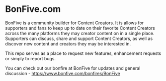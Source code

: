 # BonFive.com

BonFive is a community builder for Content Creators. It is allows for supporters and fans to keep up to date on their favorite Content Creators across the many platforms they may creator content on in a single place. Supporters can discuss, share and support Content Creators, as well as discover new content and creators they may be interested in.

This repo serves as a place to request new features, enhancement requests or simply to report bugs.

You can check out our bonfire at BonFive for updates and general discussion - https://www.bonfive.com/bonfires/BonFive
